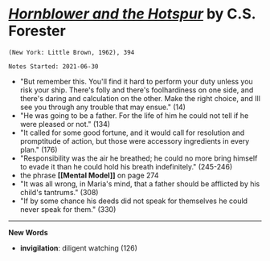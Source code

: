 
# [*Hornblower and the Hotspur*](https://www.amazon.com/Hornblower-Hotspur-Publisher-Back-Books/dp/B004S7R9V4) by C.S. Forester

`(New York: Little Brown, 1962), 394`

`Notes Started: 2021-06-30`

- "But remember this. You'll find it hard to perform your duty unless you risk your ship. There's folly and there's foolhardiness on one side, and there's daring and calculation on the other. Make the right choice, and Ill see you through any trouble that may ensue." (14)
- "He was going to be a father. For the life of him he could not tell if he were pleased or not." (134)
- "It called for some good fortune, and it would call for resolution and promptitude of action, but those were accessory ingredients in every plan." (176)
- "Responsibility was the air he breathed; he could no more bring himself to evade it than he could hold his breath indefinitely." (245-246)
- the phrase **[[Mental Model]]** on page 274
- "It was all wrong, in Maria's mind, that a father should be afflicted by his child's tantrums." (308)
- "If by some chance his deeds did not speak for themselves he could never speak for them." (330)

--- 


**New Words**

- **invigilation**: diligent watching (126)